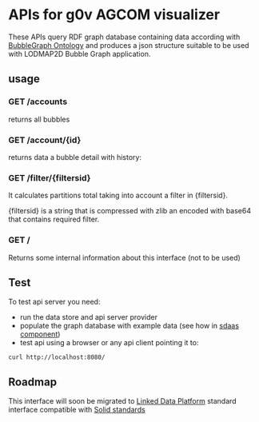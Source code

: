 APIs for g0v AGCOM visualizer
===========================================

These APIs query RDF graph database containing data according with [BubbleGraph Ontology](http://linkeddata.center/lodmap-bgo/v1) and produces
a json structure suitable to be used with  LODMAP2D Bubble Graph application.

## usage

### GET /accounts

returns all bubbles


### GET /account/{id}


returns data a bubble detail with history:


### GET /filter/{filtersid}

It calculates partitions total taking into account a filter in {filtersid}.

{filtersid}  is a string that is compressed with zlib an encoded with base64 that contains 
required filter.

### GET /

Returns some internal information about this interface (not to be used)


## Test

To test api server you need:

- run the data store and api server provider 
- populate the graph database with example data (see how in [sdaas component](../sdaas/README.md))
- test api using a browser or any api client pointing it to:


```
curl http://localhost:8080/
```

Roadmap
-------

This interface will soon be migrated to  [Linked Data Platform](https://www.w3.org/TR/ldp-primer/) standard interface compatible with  [Solid standards](https://github.com/solid/solid#standards-used)


